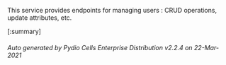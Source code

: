 






This service provides endpoints for managing users : CRUD operations, update attributes, etc.

[:summary]

###### Auto generated by Pydio Cells Enterprise Distribution v2.2.4 on 22-Mar-2021
